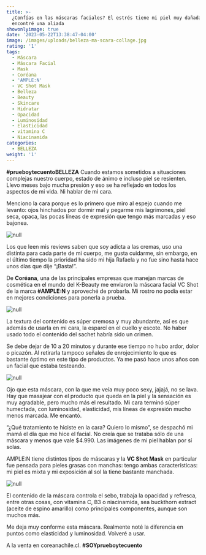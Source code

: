 ```yaml
---
title: >-
  ¿Confías en las máscaras faciales? El estrés tiene mi piel muy dañada y
  encontré una aliada
showonlyimage: true
date: '2023-05-22T13:38:47-04:00'
image: /images/uploads/belleza-ma-scara-collage.jpg
rating: '1'
tags:
  - Máscara
  - Máscara Facial
  - Mask
  - Coréana
  - 'AMPLE:N'
  - VC Shot Mask
  - Belleza
  - Beauty
  - Skincare
  - Hidratar
  - Opacidad
  - Luminosidad
  - Elasticidad
  - vitamina C
  - Niacinamida
categories:
  - BELLEZA
weight: '1'
---
```

**\#prueboytecuentoBELLEZA** Cuando estamos sometidos a situaciones complejas nuestro cuerpo, estado de ánimo e incluso piel se resienten. Llevo meses bajo mucha presión y eso se ha reflejado en todos los aspectos de mi vida. Ni hablar de mi cara.

<!--more-->

Menciono la cara porque es lo primero que miro al espejo cuando me levanto: ojos hinchados por dormir mal y pegarme mis lagrimones, piel seca, opaca, las pocas líneas de expresión que tengo más marcadas y eso bajonea.

![null](/images/uploads/belleza-ma-scara-collage.jpg)

Los que leen mis reviews saben que soy adicta a las cremas, uso una distinta para cada parte de mi cuerpo, me gusta cuidarme, sin embargo, en el último tiempo la prioridad ha sido mi hija Rafaela y no fue sino hasta hace unos días que dije “¡Basta!”.

De **Coréana**, una de las principales empresas que manejan marcas de cosmética en el mundo del K-Beauty me enviaron la máscara facial VC Shot de la marca **\#AMPLE:N** y aproveché de probarla. Mi rostro no podía estar en mejores condiciones para ponerla a prueba.

![null](/images/uploads/belleza-ma-scara-puesta2.jpg)

La textura del contenido es súper cremosa y muy abundante, así es que además de usarla en mi cara, la esparcí en el cuello y escote. No haber usado todo el contenido del sachet habría sido un crimen.

Se debe dejar de 10 a 20 minutos y durante ese tiempo no hubo ardor, dolor o picazón. Al retirarla tampoco señales de enrojecimiento lo que es bastante óptimo en este tipo de productos. Ya me pasó hace unos años con un facial que estaba testeando.

![null](/images/uploads/belleza-ma-scara-abierta.jpg)

Ojo que esta máscara, con la que me veía muy poco sexy, jajajá, no se lava. Hay que masajear con el producto que queda en la piel y la sensación es muy agradable, pero mucho más el resultado. Mi cara terminó súper humectada, con luminosidad, elasticidad, mis líneas de expresión mucho menos marcada. Me encantó.

“¿Qué tratamiento te hiciste en la cara? Quiero lo mismo”, se despachó mi mamá el día que me hice el facial. No creía que se trataba sólo de una máscara y menos que vale $4.990. Las imágenes de mi piel hablan por sí solas.

AMPLE:N tiene distintos tipos de máscaras y la **VC Shot Mask** en particular fue pensada para pieles grasas con manchas: tengo ambas características: mi piel es mixta y mi exposición al sol la tiene bastante manchada. 

![null](/images/uploads/belleza-ma-scara-pau2.jpg)

El contenido de la máscara controla el sebo, trabaja la opacidad y refresca, entre otras cosas, con vitamina C, B3 o niacinamida, sea buckthorn extract (aceite de espino amarillo) como principales componentes, aunque son muchos más.

Me deja muy conforme esta máscara. Realmente noté la diferencia en puntos como elasticidad y luminosidad. Volveré a usar.

A la venta en coreanachile.cl. **\#SOYprueboytecuento**
